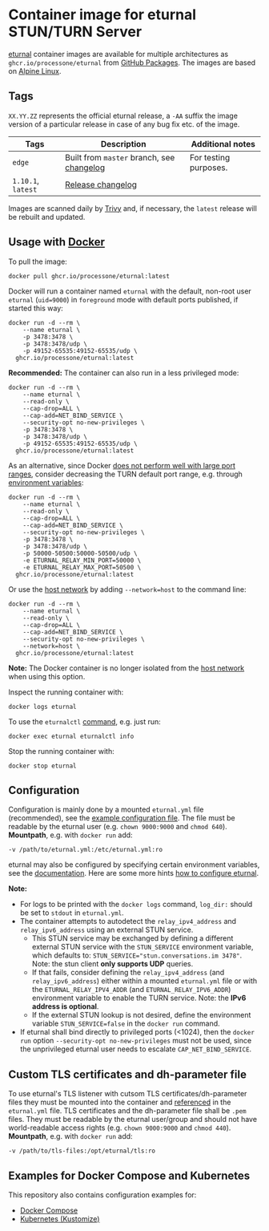 # Container image for eturnal STUN/TURN Server

[eturnal](https://eturnal.net/) container images are available for multiple 
architectures as `ghcr.io/processone/eturnal` from [GitHub Packages](https://github.com/processone/eturnal/pkgs/container/eturnal). 
The images are based on [Alpine Linux](https://alpinelinux.org).

## Tags

`XX.YY.ZZ` represents the official eturnal release, a `-AA` suffix the image 
version of a particular release in case of any bug fix etc. of the image.

| Tags  | Description  | Additional notes  |
| ------------ | ------------ | ------------ |
| `edge`  | Built from `master` branch, see [changelog](https://github.com/processone/eturnal/blob/master/CHANGELOG.md)  | For testing purposes. |
| `1.10.1`, `latest`  | [Release changelog](https://github.com/processone/eturnal/releases/tag/1.10.1)  |   |

Images are scanned daily by [Trivy](https://www.aquasec.com/products/trivy) and,
if necessary, the `latest` release will be rebuilt and updated.

## Usage with [Docker](https://www.docker.com)

To pull the image:

    docker pull ghcr.io/processone/eturnal:latest

Docker will run a container named `eturnal` with the default, non-root user 
`eturnal` (`uid=9000`) in `foreground` mode with default ports published, if 
started this way:

```shell
docker run -d --rm \
    --name eturnal \
    -p 3478:3478 \
    -p 3478:3478/udp \
    -p 49152-65535:49152-65535/udp \
  ghcr.io/processone/eturnal:latest
```

**Recommended:** The container can also run in a less privileged mode:

```shell
docker run -d --rm \
    --name eturnal \
    --read-only \
    --cap-drop=ALL \
    --cap-add=NET_BIND_SERVICE \
    --security-opt no-new-privileges \
    -p 3478:3478 \
    -p 3478:3478/udp \
    -p 49152-65535:49152-65535/udp \
  ghcr.io/processone/eturnal:latest
```

As an alternative, since Docker [does not perform well with large port ranges](https://github.com/instrumentisto/coturn-docker-image/issues/3), 
consider decreasing the TURN default port range, e.g. through [environment variables](https://eturnal.net/documentation/#Environment_Variables):

```shell
docker run -d --rm \
    --name eturnal \
    --read-only \
    --cap-drop=ALL \
    --cap-add=NET_BIND_SERVICE \
    --security-opt no-new-privileges \
    -p 3478:3478 \
    -p 3478:3478/udp \
    -p 50000-50500:50000-50500/udp \
    -e ETURNAL_RELAY_MIN_PORT=50000 \
    -e ETURNAL_RELAY_MAX_PORT=50500 \
  ghcr.io/processone/eturnal:latest
```

Or use the [host network](https://docs.docker.com/network/host/) by adding 
`--network=host` to the command line:

```shell
docker run -d --rm \
    --name eturnal \
    --read-only \
    --cap-drop=ALL \
    --cap-add=NET_BIND_SERVICE \
    --security-opt no-new-privileges \
    --network=host \
  ghcr.io/processone/eturnal:latest
```

**Note:** The Docker container is no longer isolated from the 
[host network](https://docs.docker.com/network/host/) when using this option.

Inspect the running container with:

    docker logs eturnal

To use the `eturnalctl` [command](https://eturnal.net/documentation/#Operation),
 e.g. just run:

    docker exec eturnal eturnalctl info

Stop the running container with:

    docker stop eturnal

## Configuration

Configuration is mainly done by a mounted `eturnal.yml` file (recommended), see 
the [example configuration file](https://github.com/processone/eturnal/blob/master/config/eturnal.yml). 
The file must be readable by the eturnal user (e.g. `chown 9000:9000` and 
`chmod 640`). **Mountpath**, e.g. with `docker run` add:

    -v /path/to/eturnal.yml:/etc/eturnal.yml:ro

eturnal may also be configured by specifying certain environment variables, see 
the [documentation](https://eturnal.net/documentation/#Environment_Variables). 
Here are some more hints [how to configure eturnal](https://eturnal.net/documentation/#Global_Configuration).

**Note:** 

* For logs to be printed with the `docker logs` command, `log_dir:` should be 
set to `stdout` in `eturnal.yml`.
* The container attempts to autodetect the `relay_ipv4_address` and 
`relay_ipv6_address` using an external STUN service. 
  * This STUN service may be exchanged by defining a different external STUN 
  service with the `STUN_SERVICE` environment variable, which defaults to: 
  `STUN_SERVICE="stun.conversations.im 3478"`. Note: the stun client 
  **only supports UDP** queries. 
  * If that fails, consider defining the `relay_ipv4_address` (and 
  `relay_ipv6_address`) either within a mounted `eturnal.yml` file or with the 
  `ETURNAL_RELAY_IPV4_ADDR` (and `ETURNAL_RELAY_IPV6_ADDR`) environment variable 
  to enable the TURN service. Note: the **IPv6 address is optional**.
  * If the external STUN lookup is not desired, define the environment variable 
  `STUN_SERVICE=false` in the `docker run` command.
* If eturnal shall bind directly to privileged ports (<1024), then the 
`docker run` option `--security-opt no-new-privileges` must not be used, since 
the unprivileged eturnal user needs to escalate `CAP_NET_BIND_SERVICE`. 

## Custom TLS certificates and dh-parameter file

To use eturnal's TLS listener with cutsom TLS certificates/dh-parameter files 
they must be mounted into the container and [referenced](https://eturnal.net/documentation/#tls_crt_file) 
in the `eturnal.yml` file. TLS certificates and the dh-parameter file shall be 
`.pem` files. They must be readable by the eturnal user/group and should not 
have world-readable access rights (e.g. `chown 9000:9000` and `chmod 440`). 
**Mountpath**, e.g. with `docker run` add:

    -v /path/to/tls-files:/opt/eturnal/tls:ro

## Examples for Docker Compose and Kubernetes

This repository also contains configuration examples for:

* [Docker Compose](https://github.com/processone/eturnal/tree/master/docker-k8s/examples/docker-compose)
* [Kubernetes (Kustomize)](https://github.com/processone/eturnal/tree/master/docker-k8s/examples/kubernetes-kustomize)
